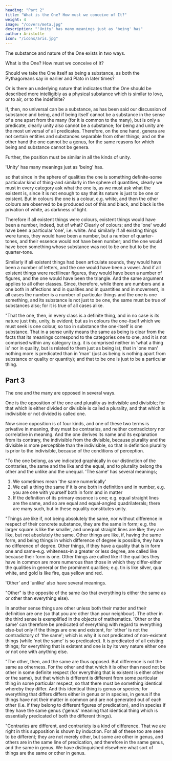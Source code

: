 ```yaml
---
heading: "Part 2"
title: "What is the One? How must we conceive of It?"
weight: 4
image: "/covers/meta.jpg"
description: "'Unity' has many meanings just as 'being' has"
author: Aristotle
icon: "/icons/aris.jpg"
---
```




The substance and nature of the One exists in two ways.

What is the One? How must we conceive of It?

Should we take the One itself as being a substance, as both the Pythagoreans say in earlier and Plato in later times?

Or is there an underlying nature that indicates that the One should be described more intelligibly as a physical substance which is similar to love, or to air, or to the indefinite?

If, then, no universal can be a substance, as has been said our discussion of substance and being, and if being itself cannot be a substance in the sense of a one apart from the many (for it is common to the many), but is only a predicate, clearly unity also cannot be a substance; for being and unity are the most universal of all predicates. Therefore, on the one hand, genera are not certain entities and substances separable from other things; and on the other hand the one cannot be a genus, for the same reasons for which being and substance cannot be genera.

Further, the position must be similar in all the kinds of unity. 

'Unity' has many meanings just as 'being' has. 

so that since in the sphere of qualities the one is something definite-some particular kind of thing-and similarly in the sphere of quantities, clearly we must in every category ask what the one is, as we must ask what the existent is, since it is not enough to say that its nature is just to be one or existent. But in colours the one is a colour, e.g. white, and then the other colours are observed to be produced out of this and black, and black is the privation of white, as darkness of light. 

Therefore if all existent things were colours, existent things would have been a number, indeed, but of what? Clearly of colours; and the 'one' would have been a particular 'one', i.e. white. And similarly if all existing things were tunes, they would have been a number, but a number of quarter-tones, and their essence would not have been number; and the one would have been something whose substance was not to be one but to be the quarter-tone.

Similarly if all existent things had been articulate sounds, they would have been a number of letters, and the one would have been a vowel. And if all existent things were rectilinear figures, they would have been a number of figures, and the one would have been the triangle. And the same argument applies to all other classes. Since, therefore, while there are numbers and a one both in affections and in qualities and in quantities and in movement, in all cases the number is a number of particular things and the one is one something, and its substance is not just to be one, the same must be true of substances also; for it is true of all cases alike.

"That the one, then, in every class is a definite thing, and in no case is its nature just this, unity, is evident; but as in colours the one-itself which we must seek is one colour, so too in substance the one-itself is one substance. That in a sense unity means the same as being is clear from the facts that its meanings correspond to the categories one to one, and it is not comprised within any category (e.g. it is comprised neither in 'what a thing is' nor in quality, but is related to them just as being is); that in 'one man' nothing more is predicated than in 'man' (just as being is nothing apart from substance or quality or quantity); and that to be one is just to be a particular thing.



## Part 3

The one and the many are opposed in several ways. 

One is the opposition of the one and plurality as indivisible and divisible; for that which is either divided or divisible is called a plurality, and that which is indivisible or not divided is called one. 

Now since opposition is of four kinds, and one of these two terms is privative in meaning, they must be contraries, and neither contradictory nor correlative in meaning. And the one derives its name and its explanation from its contrary, the indivisible from the divisible, because plurality and the divisible is more perceptible than the indivisible, so that in definition plurality is prior to the indivisible, because of the conditions of perception.

"To the one belong, as we indicated graphically in our distinction of the contraries, the same and the like and the equal, and to plurality belong the other and the unlike and the unequal. 'The same' has several meanings;

1. We sometimes mean 'the same numerically'
2. We call a thing the same if it is one both in definition and in number, e.g. you are one with yourself both in form and in matter
3. If the definition of its primary essence is one; e.g. equal straight lines are the same, and so are equal and equal-angled quadrilaterals; there are many such, but in these equality constitutes unity.

"Things are like if, not being absolutely the same, nor without difference in respect of their concrete substance, they are the same in form; e.g. the larger square is like the smaller, and unequal straight lines are like; they are like, but not absolutely the same. Other things are like, if, having the same form, and being things in which difference of degree is possible, they have no difference of degree. Other things, if they have a quality that is in form one and same-e.g. whiteness-in a greater or less degree, are called like because their form is one. Other things are called like if the qualities they have in common are more numerous than those in which they differ-either the qualities in general or the prominent qualities; e.g. tin is like silver, qua white, and gold is like fire, qua yellow and red.

'Other' and 'unlike' also have several meanings. 

"Other" is the opposite of the same (so that everything is either the same as or other than everything else). 

In another sense things are other unless both their matter and their definition are one (so that you are other than your neighbour). The other in the third sense is exemplified in the objects of mathematics. 'Other or the same' can therefore be predicated of everything with regard to everything else-but only if the things are one and existent, for 'other' is not the contradictory of 'the same'; which is why it is not predicated of non-existent things (while 'not the same' is so predicated). It is predicated of all existing things; for everything that is existent and one is by its very nature either one or not one with anything else.

"The other, then, and the same are thus opposed. But difference is not the same as otherness. For the other and that which it is other than need not be other in some definite respect (for everything that is existent is either other or the same), but that which is different is different from some particular thing in some particular respect, so that there must be something identical whereby they differ. And this identical thing is genus or species; for everything that differs differs either in genus or in species, in genus if the things have not their matter in common and are not generated out of each other (i.e. if they belong to different figures of predication), and in species if they have the same genus ('genus' meaning that identical thing which is essentially predicated of both the different things).

"Contraries are different, and contrariety is a kind of difference. That we are right in this supposition is shown by induction. For all of these too are seen to be different; they are not merely other, but some are other in genus, and others are in the same line of predication, and therefore in the same genus, and the same in genus. We have distinguished elsewhere what sort of things are the same or other in genus.

